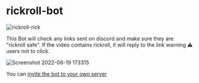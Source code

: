 # rickroll-bot

![rickroll-rick](https://user-images.githubusercontent.com/35420813/168202918-cfb689f7-1914-463a-86d9-b24cd4d5d62a.gif)

This Bot will check any links sent on discord and make sure they are "rickroll safe". If the video contains rickroll, it will reply to the link warning ⚠ users not to click.

![Screenshot 2022-06-19 173315](https://user-images.githubusercontent.com/35420813/174480017-9cda4f37-e0d3-4a5d-9b35-fd272d262a33.png)

You can [invite the bot to your own server](https://discord.com/api/oauth2/authorize?client_id=974308141258903634&permissions=19520&scope=bot)
